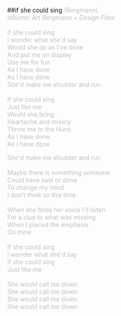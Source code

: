 ##if she could sing
<span style="color: #c0c0c0">(Bergmann)<br />
<i>albums: Art Bergmann + Design Flaw</i><br />
<br />
If she could sing<br />
I wonder what she'd say<br />
Would she do as I've done<br />
And put me on display<br />
Use me for fun<br />
As I have done<br />
As I have done<br />
She'd make me shudder and run<br />
<br />
If she could sing<br />
Just like me<br />
Would she bring<br />
Heartache and misery<br />
Throw me to the Huns<br />
As I have done<br />
As I have done</span>
<div>
<span style="color: #c0c0c0">She'd make me shudder and run<br />
<br />
Maybe there is something someone<br />
Could have said or done<br />
To change my mind<br />
I don't think so this time<br />
<br />
When she finds her voice I'll listen<br />
For a clue to what was missing<br />
When I placed the emphasis<br />
On mine<br />
<br />
If she could sing<br />
I wonder what she'd say<br />
If she could sing<br />
Just like me<br />
<br />
She would call me down<br />
She would call me down<br />
She would call me down<br />
She would call me down</span>
</div>
